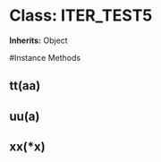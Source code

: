 # Class: ITER_TEST5
**Inherits:** Object
    




#Instance Methods
## tt(aa) [](#method-i-tt)

## uu(a) [](#method-i-uu)

## xx(*x) [](#method-i-xx)

